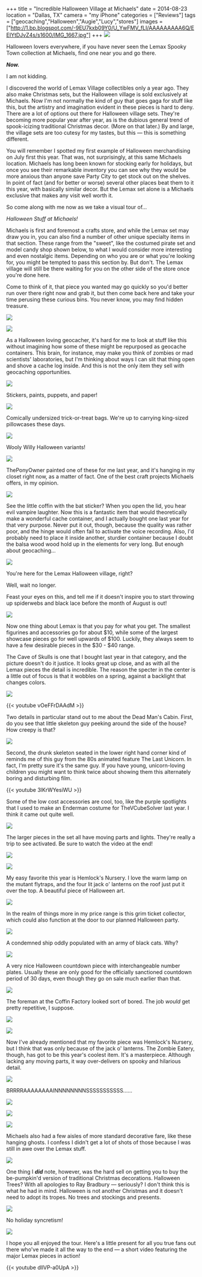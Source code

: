 +++
title = "Incredible Halloween Village at Michaels"
date = 2014-08-23
location = "Dallas, TX"
camera = "my iPhone"
categories = ["Reviews"]
tags = ["geocaching","Halloween","Augie","Lucy","stores"]
images = ["http://1.bp.blogspot.com/-9EU7kxb09Y0/U_YwFMV_fLI/AAAAAAAAA6Q/EEIYtDJvZ4s/s1600/IMG_1667.jpg"]
+++
![](http://1.bp.blogspot.com/-9EU7kxb09Y0/U_YwFMV_fLI/AAAAAAAAA6Q/EEIYtDJvZ4s/s1600/IMG_1667.jpg)

Halloween lovers everywhere, if you have never seen the Lemax Spooky Town collection at Michaels, find one near you and go there. 

***Now.***

<!--more-->

I am not kidding.

I discovered the world of Lemax Village collectibles only a year ago. They also make Christmas sets, but the Halloween village is sold exclusively at Michaels. Now I'm not normally the kind of guy that goes gaga for stuff like this, but the artistry and imagination evident in these pieces is hard to deny. There are a lot of options out there for Halloween village sets. They're becoming more popular year after year, as is the dubious general trend of spook-icizing traditional Christmas decor. (More on that later.) By and large, the village sets are too cutesy for my tastes, but this — this is something different.

You will remember I spotted my first example of Halloween merchandising on July first this year. That was, not surprisingly, at this same Michaels location. Michaels has long been known for stocking early for holidays, but once you see their remarkable inventory you can see why they would be more anxious than anyone save Party City to get stock out on the shelves. In point of fact (and for better or worse) several other places beat them to it this year, with basically similar decor. But the Lemax set alone is a Michaels exclusive that makes any visit well worth it.

So come along with me now as we take a visual tour of… 

*Halloween Stuff at Michaels!*

Michaels is first and foremost a crafts store, and while the Lemax set may draw you in, you can also find a number of other unique specialty items in that section. These range from the "sweet", like the costumed pirate set and model candy shop shown below, to what I would consider more interesting and even nostalgic items. Depending on who you are or what you're looking for, you might be tempted to pass this section by. But don't. The Lemax village will still be there waiting for you on the other side of the store once you're done here.

Come to think of it, that piece you wanted may go quickly so you'd better run over there right now and grab it, but then come back here and take your time perusing these curious bins. You never know, you may find hidden treasure.

![](http://1.bp.blogspot.com/-RFhLWeLrM18/U_YwBN4wWmI/AAAAAAAAA4U/XVmgoKZ4QdQ/s1600/IMG_1643.jpg)

![](http://4.bp.blogspot.com/-sqUtGB_Ue6w/U_YwBa2tvMI/AAAAAAAAA4c/Rfb0gRJ3wNw/s1600/IMG_1645.jpg)

As a Halloween loving geocacher, it's hard for me to look at stuff like this without imagining how some of these might be repurposed as geocache containers. This brain, for instance, may make you think of zombies or mad scientists' laboratories, but I'm thinking about ways I can slit that thing open and shove a cache log inside. And this is not the only item they sell with geocaching opportunities.

![](http://3.bp.blogspot.com/-nO3kYFj63jM/U_YwBcuN0vI/AAAAAAAAA4Y/SNFhqoVu3tA/s1600/IMG_1646.jpg)

Stickers, paints, puppets, and paper!

![](http://4.bp.blogspot.com/-eJvLgUOQL50/U_YwB8h7vDI/AAAAAAAAA4k/SoOht5oUkgg/s1600/IMG_1647.jpg)

Comically undersized trick-or-treat bags. We're up to carrying king-sized pillowcases these days.

![](http://4.bp.blogspot.com/-ukYTKR988uU/U_YwB9QbG1I/AAAAAAAAA4g/_CPxy14qmCA/s1600/IMG_1648.jpg)

Wooly Willy Halloween variants!

![](http://4.bp.blogspot.com/-nigmCapfs64/U_YwCa9EG5I/AAAAAAAAA5o/73nzmg-zBfE/s1600/IMG_1649.jpg)

ThePonyOwner painted one of these for me last year, and it's hanging in my closet right now, as a matter of fact. One of the best craft projects Michaels offers, in my opinion.

![](http://4.bp.blogspot.com/-j9HHKjLrSlg/U_YwCj4rJMI/AAAAAAAAA4w/K_oCtuwaph0/s1600/IMG_1650.jpg)

See the little coffin with the bat sticker? When you open the lid, you hear evil vampire laughter. Now this is a fantastic item that would theoretically make a wonderful cache container, and I actually bought one last year for that very purpose. Never put it out, though, because the quality was rather poor, and the hinge would often fail to activate the voice recording. Also, I'd probably need to place it inside another, sturdier container because I doubt the balsa wood wood hold up in the elements for very long. But enough about geocaching…

![](http://1.bp.blogspot.com/-GHFw4L0G0DQ/U_YwC0j-J9I/AAAAAAAAA40/vBQx7hoRMdw/s1600/IMG_1651.jpg)

You're here for the Lemax Halloween village, right?

Well, wait no longer.

Feast your eyes on this, and tell me if it doesn't inspire you to start throwing up spiderwebs and black lace before the month of August is out!

![](http://1.bp.blogspot.com/-KbRHZlPb_YU/U_YwDbwgTyI/AAAAAAAAA5A/YUWeozdUD-k/s1600/IMG_1656.jpg)

Now one thing about Lemax is that you pay for what you get. The smallest figurines and accessories go for about $10, while some of the largest showcase pieces go for well upwards of $100. Luckily, they always seem to have a few desirable pieces in the $30 - $40 range.

The Cave of Skulls is one that I bought last year in that category, and the picture doesn't do it justice. It looks great up close, and as with all the Lemax pieces the detail is incredible. The reason the specter in the center is a little out of focus is that it wobbles on a spring, against a backlight that changes colors.

![](http://2.bp.blogspot.com/-Eadv2XUR3lM/U_jAYQIN-0I/AAAAAAAAA74/1vQtvu0jyJ0/s1600/DSC05311.jpg)

{{< youtube vOeFFrDAAdM >}}

Two details in particular stand out to me about the Dead Man's Cabin. First, do you see that little skeleton guy peeking around the side of the house? How creepy is that?

![](http://4.bp.blogspot.com/-rzvgQ6--mZM/U_YwDoy783I/AAAAAAAAA5I/67B4IInCYcQ/s1600/IMG_1657.jpg)

Second, the drunk skeleton seated in the lower right hand corner kind of reminds me of this guy from the 80s animated feature The Last Unicorn. In fact, I'm pretty sure it's the same guy. If you have young, unicorn-loving children you might want to think twice about showing them this alternately boring and disturbing film.

{{< youtube 3lKrWYesiWU >}}

Some of the low cost accessories are cool, too, like the purple spotlights that I used to make an Enderman costume for TheVCubeSolver last year. I think it came out quite well.

![](http://1.bp.blogspot.com/-ZE_DVsXN7YU/U_mBNridcII/AAAAAAAAA8I/hE3rTNED_Wk/s1600/DSC07532.jpg)

The larger pieces in the set all have moving parts and lights. They're really a trip to see activated. Be sure to watch the video at the end!

![](http://2.bp.blogspot.com/--yciwGE4BVA/U_YwEVqp4dI/AAAAAAAAA5c/fsQeRitvBNY/s1600/IMG_1665.jpg)

![](http://4.bp.blogspot.com/-jJOW0x0CED0/U_YwD2bdlmI/AAAAAAAAA5Q/kIAepu9_p1Q/s1600/IMG_1660.jpg)

My easy favorite this year is Hemlock's Nursery. I love the warm lamp on the mutant flytraps, and the four lit jack o' lanterns on the roof just put it over the top. A beautiful piece of Halloween art.

![](http://3.bp.blogspot.com/-SQQmEkOCkNI/U_YwEgFzt-I/AAAAAAAAA5g/ozdhCWMznrc/s1600/IMG_1666.jpg)

In the realm of things more in my price range is this grim ticket collector, which could also function at the door to our planned Halloween party.

![](http://3.bp.blogspot.com/-Ulu3Z1M2dyY/U_YwFOPshbI/AAAAAAAAA50/KepLvf957aM/s1600/IMG_1668.jpg)

A condemned ship oddly populated with an army of black cats. Why?

![](http://1.bp.blogspot.com/-6nFlM-WHAnM/U_YwFuBEcAI/AAAAAAAAA58/4QfgFRMhEQk/s1600/IMG_1669.jpg)

A very nice Halloween countdown piece with interchangeable number plates. Usually these are only good for the officially sanctioned countdown period of 30 days, even though they go on sale much earlier than that.

![](http://3.bp.blogspot.com/-TXAPLWKMTIY/U_YwGH86AZI/AAAAAAAAA6E/GWj_ez1L09I/s1600/IMG_1670.jpg)

The foreman at the Coffin Factory looked sort of bored. The job <i>would</i> get pretty repetitive, I suppose.

![](http://1.bp.blogspot.com/-x45KM-V3P5w/U_YwGXtWgKI/AAAAAAAAA6M/_cDcXhPf_GA/s1600/IMG_1671.jpg)

![](http://2.bp.blogspot.com/-Ym4jspJ-AgE/U_YwG5Pc09I/AAAAAAAAA6Y/jRyucJ-a0QA/s1600/IMG_1673.jpg)

Now I've already mentioned that my favorite piece was Hemlock's Nursery, but I think that was only because of the jack o' lanterns. The Zombie Eatery, though, has got to be this year's coolest item. It's a masterpiece. Although lacking any moving parts, it way over-delivers on spooky and hilarious detail.

![](http://1.bp.blogspot.com/-1CZihf8dBks/U_YwHFKZAVI/AAAAAAAAA6w/4c3jEb_Y-SE/s1600/IMG_1679.jpg)

BRRRRAAAAAAAAINNNNNNNNSSSSSSSSSSS......

![](http://1.bp.blogspot.com/-fyQe5bzmOaE/U_YwHaQ72JI/AAAAAAAAA6o/PpBIHf5sDKU/s1600/IMG_1680.jpg)

![](http://1.bp.blogspot.com/-HbtQB93iXL0/U_YwHlRJZMI/AAAAAAAAA6s/x0L1k0Ba2Yw/s1600/IMG_1681.jpg)

![](http://4.bp.blogspot.com/-wu1IQv6P2rs/U_YwIa25VBI/AAAAAAAAA7c/0P_-S-Rlx74/s1600/IMG_1682.jpg)

Michaels also had a few aisles of more standard decorative fare, like these hanging ghosts. I confess I didn't get a lot of shots of those because I was still in awe over the Lemax stuff.

![](http://3.bp.blogspot.com/-1I5eRCrS_xg/U_YwIlnB-NI/AAAAAAAAA64/dvpZbAW6b-w/s1600/IMG_1686.jpg)

One thing I ***did*** note, however, was the hard sell on getting you to buy the be-pumpkin'd version of traditional Christmas decorations. Halloween Trees? With all apologies to Ray Bradbury — seriously? I don't think this is what he had in mind. Halloween is not another Christmas and it doesn't need to adopt its tropes. No trees and stockings and presents.

![](http://3.bp.blogspot.com/-JLlyooZoMG0/U_YwJN8PaqI/AAAAAAAAA7E/bWRpjuNdMQI/s1600/IMG_1690.jpg)

No holiday syncretism!

![](http://2.bp.blogspot.com/-vtYOr7gsq2k/U_YwI5zDtrI/AAAAAAAAA68/XARBkZ22cNc/s1600/IMG_1689.jpg)

I hope you all enjoyed the tour. Here's a little present for all you true fans out there who've made it all the way to the end — a short video featuring the major Lemax pieces in action!

{{< youtube dllVP-a0UpA >}}